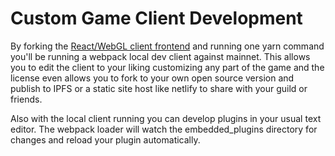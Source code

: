 # Custom Game Client Development

By forking the [React/WebGL client frontend](https://github.com/darkforest-eth/client) and running one yarn command you'll be running a webpack local dev client against mainnet. This allows you to edit the client to your liking customizing any part of the game and the license even allows you to fork to your own open source version and publish to IPFS or a static site host like netlify to share with your guild or friends.

Also with the local client running you can develop plugins in your usual text editor. The webpack loader will watch the embedded_plugins directory for changes and reload your plugin automatically.
